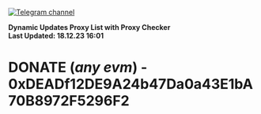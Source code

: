 [![Telegram channel](https://img.shields.io/endpoint?url=https://runkit.io/damiankrawczyk/telegram-badge/branches/master?url=https://t.me/n4z4v0d)](https://t.me/n4z4v0d) 

**Dynamic Updates Proxy List with Proxy Checker**  
**Last Updated: 18.12.23 16:01**

# DONATE (_any evm_) - 0xDEADf12DE9A24b47Da0a43E1bA70B8972F5296F2
